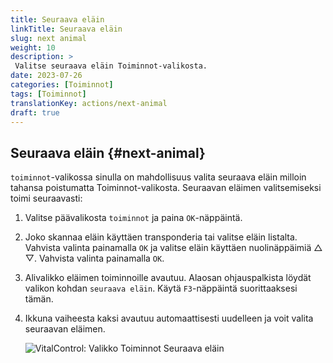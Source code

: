 ```yaml
---
title: Seuraava eläin
linkTitle: Seuraava eläin
slug: next animal
weight: 10
description: >
 Valitse seuraava eläin Toiminnot-valikosta.
date: 2023-07-26
categories: [Toiminnot]
tags: [Toiminnot]
translationKey: actions/next-animal
draft: true
---
```

## Seuraava eläin {#next-animal}

`toiminnot`-valikossa sinulla on mahdollisuus valita seuraava eläin milloin tahansa poistumatta Toiminnot-valikosta. Seuraavan eläimen valitsemiseksi toimi seuraavasti:

1. Valitse päävalikosta `toiminnot` ja paina `OK`-näppäintä.

2. Joko skannaa eläin käyttäen transponderia tai valitse eläin listalta. Vahvista valinta painamalla `OK` ja valitse eläin käyttäen nuolinäppäimiä △ ▽. Vahvista valinta painamalla `OK`.

3. Alivalikko eläimen toiminnoille avautuu. Alaosan ohjauspalkista löydät valikon kohdan `seuraava eläin`. Käytä `F3`-näppäintä suorittaaksesi tämän.

4. Ikkuna vaiheesta kaksi avautuu automaattisesti uudelleen ja voit valita seuraavan eläimen.

    ![VitalControl: Valikko Toiminnot Seuraava eläin](../images/nextanimal.png "Valitse seuraava eläin")
    
